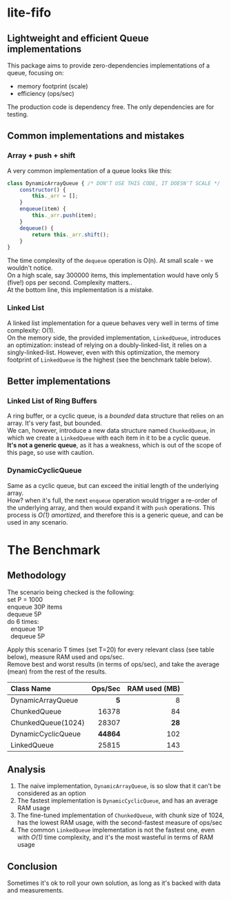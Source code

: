 # lite-fifo

## Lightweight and efficient Queue implementations
This package aims to provide zero-dependencies implementations of a queue, focusing on:
* memory footprint (scale)
* efficiency (ops/sec)  

The production code is dependency free. The only dependencies are for testing.

## Common implementations and mistakes
### Array + push + shift
A very common implementation of a queue looks like this:
```javascript
class DynamicArrayQueue { /* DON'T USE THIS CODE, IT DOESN'T SCALE */
    constructor() {
        this._arr = [];
    }
    enqueue(item) {
        this._arr.push(item);
    }
    dequeue() {
        return this._arr.shift();
    }
}
```
The time complexity of the `dequeue` operation is O(n). At small scale - we wouldn't notice.  
On a high scale, say 300000 items, this implementation would have only 5 (five!) ops per second. Complexity matters..  
At the bottom line, this implementation is a mistake.

### Linked List
A linked list implementation for a queue behaves very well in terms of time complexity: O(1).  
On the memory side, the provided implementation, `LinkedQueue`, introduces an optimization: instead of relying on a doubly-linked-list, it relies on a singly-linked-list.
However, even with this optimization, the memory footprint of `LinkedQueue` is the highest (see the benchmark table below).  

## Better implementations
### Linked List of Ring Buffers
A ring buffer, or a cyclic queue, is a *bounded* data structure that relies on an array. It's very fast, but bounded.  
We can, however, introduce a new data structure named `ChunkedQueue`, in which we create a `LinkedQueue` with each item in it to be a cyclic queue.  
**It's not a generic queue**, as it has a weakness, which is out of the scope of this page, so use with caution.

### DynamicCyclicQueue
Same as a cyclic queue, but can exceed the initial length of the underlying array.  
How? when it's full, the next `enqueue` operation would trigger a re-order of the underlying array, and then would expand it with `push` operations.
This process is *O(1) amortized*, and therefore this is a generic queue, and can be used in any scenario.

# The Benchmark
## Methodology
The scenario being checked is the following:  
set P = 1000  
enqueue 30P items  
dequeue 5P  
do 6 times:  
&nbsp;&nbsp;enqueue 1P  
&nbsp;&nbsp;dequeue 5P  

Apply this scenario T times (set T=20) for every relevant class (see table below), measure RAM used and ops/sec.  
Remove best and worst results (in terms of ops/sec), and take the average (mean) from the rest of the results.


| Class Name         |   Ops/Sec | RAM used (MB) | 
|:-------------------|----------:|--------------:|
| DynamicArrayQueue  |     **5** |             8 |
| ChunkedQueue       |     16378 |            84 |
| ChunkedQueue(1024) |     28307 |        **28** |
| DynamicCyclicQueue | **44864** |           102 |
| LinkedQueue        |     25815 |           143 |

## Analysis
1. The naive implementation, `DynamicArrayQueue`, is so slow that it can't be considered as an option
2. The fastest implementation is `DynamicCyclicQueue`, and has an average RAM usage
3. The fine-tuned implementation of `ChunkedQueue`, with chunk size of 1024, has the lowest RAM usage, with the second-fastest measure of ops/sec
4. The common `LinkedQueue` implementation is not the fastest one, even with *O(1)* time complexity, and it's the most wasteful in terms of RAM usage

## Conclusion
Sometimes it's ok to roll your own solution, as long as it's backed with data and measurements.